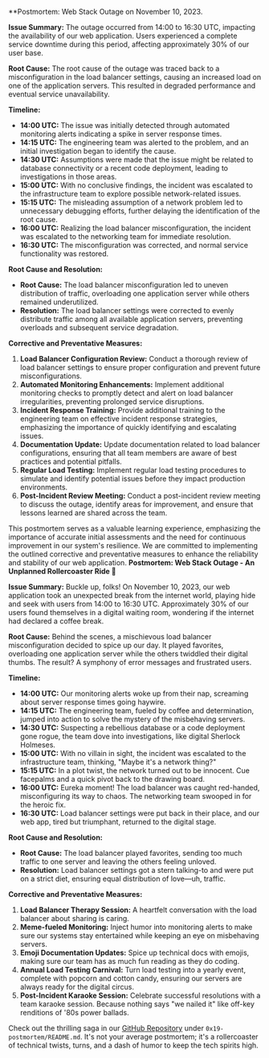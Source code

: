 **Postmortem: Web Stack Outage on November 10, 2023.

**Issue Summary:**
The outage occurred from 14:00 to 16:30 UTC, impacting the availability of our web application. Users experienced a complete service downtime during this period, affecting approximately 30% of our user base.

**Root Cause:**
The root cause of the outage was traced back to a misconfiguration in the load balancer settings, causing an increased load on one of the application servers. This resulted in degraded performance and eventual service unavailability.

**Timeline:**
- **14:00 UTC:** The issue was initially detected through automated monitoring alerts indicating a spike in server response times.
- **14:15 UTC:** The engineering team was alerted to the problem, and an initial investigation began to identify the cause.
- **14:30 UTC:** Assumptions were made that the issue might be related to database connectivity or a recent code deployment, leading to investigations in those areas.
- **15:00 UTC:** With no conclusive findings, the incident was escalated to the infrastructure team to explore possible network-related issues.
- **15:15 UTC:** The misleading assumption of a network problem led to unnecessary debugging efforts, further delaying the identification of the root cause.
- **16:00 UTC:** Realizing the load balancer misconfiguration, the incident was escalated to the networking team for immediate resolution.
- **16:30 UTC:** The misconfiguration was corrected, and normal service functionality was restored.

**Root Cause and Resolution:**
- **Root Cause:** The load balancer misconfiguration led to uneven distribution of traffic, overloading one application server while others remained underutilized.
- **Resolution:** The load balancer settings were corrected to evenly distribute traffic among all available application servers, preventing overloads and subsequent service degradation.

**Corrective and Preventative Measures:**
1. **Load Balancer Configuration Review:** Conduct a thorough review of load balancer settings to ensure proper configuration and prevent future misconfigurations.
2. **Automated Monitoring Enhancements:** Implement additional monitoring checks to promptly detect and alert on load balancer irregularities, preventing prolonged service disruptions.
3. **Incident Response Training:** Provide additional training to the engineering team on effective incident response strategies, emphasizing the importance of quickly identifying and escalating issues.
4. **Documentation Update:** Update documentation related to load balancer configurations, ensuring that all team members are aware of best practices and potential pitfalls.
5. **Regular Load Testing:** Implement regular load testing procedures to simulate and identify potential issues before they impact production environments.
6. **Post-Incident Review Meeting:** Conduct a post-incident review meeting to discuss the outage, identify areas for improvement, and ensure that lessons learned are shared across the team.

This postmortem serves as a valuable learning experience, emphasizing the importance of accurate initial assessments and the need for continuous improvement in our system's resilience. We are committed to implementing the outlined corrective and preventative measures to enhance the reliability and stability of our web application.
**Postmortem: Web Stack Outage - An Unplanned Rollercoaster Ride 🎢**

**Issue Summary:**
Buckle up, folks! On November 10, 2023, our web application took an unexpected break from the internet world, playing hide and seek with users from 14:00 to 16:30 UTC. Approximately 30% of our users found themselves in a digital waiting room, wondering if the internet had declared a coffee break.

**Root Cause:**
Behind the scenes, a mischievous load balancer misconfiguration decided to spice up our day. It played favorites, overloading one application server while the others twiddled their digital thumbs. The result? A symphony of error messages and frustrated users.

**Timeline:**
- **14:00 UTC:** Our monitoring alerts woke up from their nap, screaming about server response times going haywire.
- **14:15 UTC:** The engineering team, fueled by coffee and determination, jumped into action to solve the mystery of the misbehaving servers.
- **14:30 UTC:** Suspecting a rebellious database or a code deployment gone rogue, the team dove into investigations, like digital Sherlock Holmeses.
- **15:00 UTC:** With no villain in sight, the incident was escalated to the infrastructure team, thinking, "Maybe it's a network thing?"
- **15:15 UTC:** In a plot twist, the network turned out to be innocent. Cue facepalms and a quick pivot back to the drawing board.
- **16:00 UTC:** Eureka moment! The load balancer was caught red-handed, misconfiguring its way to chaos. The networking team swooped in for the heroic fix.
- **16:30 UTC:** Load balancer settings were put back in their place, and our web app, tired but triumphant, returned to the digital stage.

**Root Cause and Resolution:**
- **Root Cause:** The load balancer played favorites, sending too much traffic to one server and leaving the others feeling unloved.
- **Resolution:** Load balancer settings got a stern talking-to and were put on a strict diet, ensuring equal distribution of love—uh, traffic.

**Corrective and Preventative Measures:**
1. **Load Balancer Therapy Session:** A heartfelt conversation with the load balancer about sharing is caring.
2. **Meme-fueled Monitoring:** Inject humor into monitoring alerts to make sure our systems stay entertained while keeping an eye on misbehaving servers.
3. **Emoji Documentation Updates:** Spice up technical docs with emojis, making sure our team has as much fun reading as they do coding.
4. **Annual Load Testing Carnival:** Turn load testing into a yearly event, complete with popcorn and cotton candy, ensuring our servers are always ready for the digital circus.
5. **Post-Incident Karaoke Session:** Celebrate successful resolutions with a team karaoke session. Because nothing says "we nailed it" like off-key renditions of '80s power ballads.

Check out the thrilling saga in our [GitHub Repository](https://github.com/alx-system_engineering-devops/0x19-postmortem) under `0x19-postmortem/README.md`. It's not your average postmortem; it's a rollercoaster of technical twists, turns, and a dash of humor to keep the tech spirits high.
